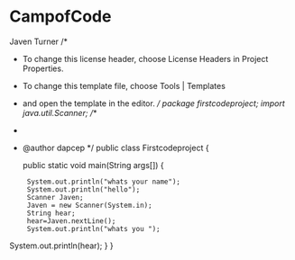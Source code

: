 # CampofCode
Javen Turner
/*
 * To change this license header, choose License Headers in Project Properties.
 * To change this template file, choose Tools | Templates
 * and open the template in the editor.
 */
package firstcodeproject;
import java.util.Scanner;
/**
 *
 * @author dapcep
 */
public class Firstcodeproject {

    public static void main(String args[]) {

        System.out.println("whats your name");
        System.out.println("hello");
        Scanner Javen;
        Javen = new Scanner(System.in);
        String hear;
        hear=Javen.nextLine();
        System.out.println("whats you ");
 System.out.println(hear);
    }
}
